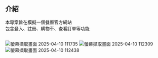 ## 介紹
本專案旨在模擬一個餐廳官方網站
</br>
包含登入、註冊、購物車、查看訂單等功能

## 
![螢幕擷取畫面 2025-04-10 111735](https://github.com/user-attachments/assets/897c1c33-9c1e-454e-92f8-9073fafcbebf)
![螢幕擷取畫面 2025-04-10 112309](https://github.com/user-attachments/assets/62917925-45b3-45e0-bf08-819d2c7cb7de)
![螢幕擷取畫面 2025-04-10 112438](https://github.com/user-attachments/assets/6dfd0ae5-1df4-49df-acd6-585a0bd71a70)
